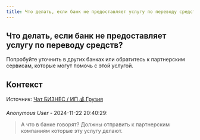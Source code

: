 ```yaml
---
title: Что делать, если банк не предоставляет услугу по переводу средств?
---
```


## Что делать, если банк не предоставляет услугу по переводу средств?

Попробуйте уточнить в других банках или обратитесь к партнерским сервисам, которые могут помочь с этой услугой.

## Контекст

Источник: [Чат БИЗНЕС / ИП 💰 Грузия](https://t.me/ip_ge)

_Anonymous User_ - 2024-11-22 20:40:29:

> А что в банке говорят? Должны отправить к партнерским компаниям которые эту услугу делают.
